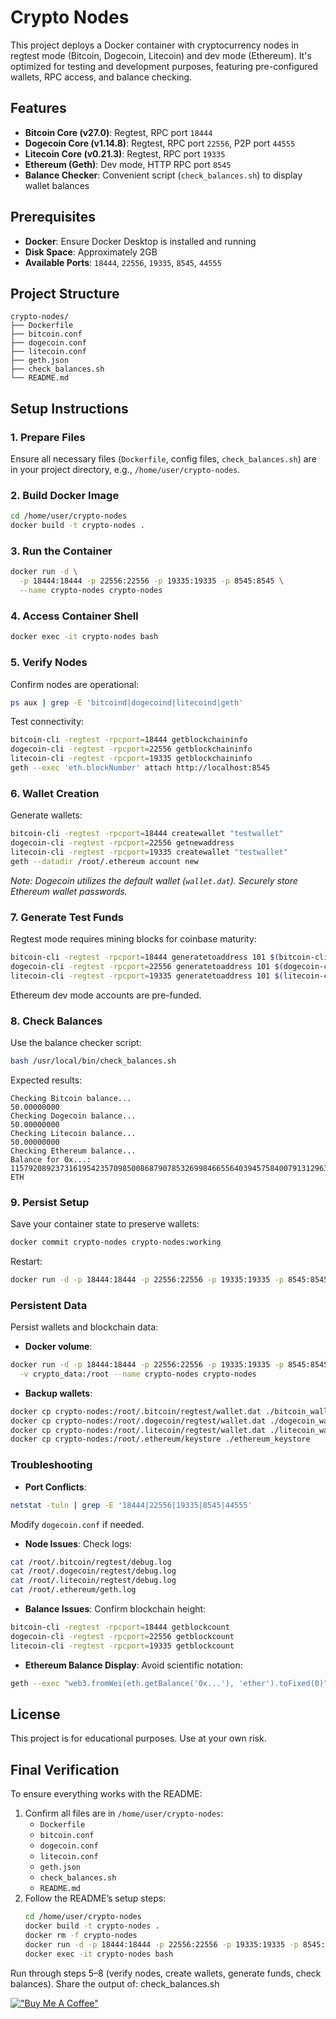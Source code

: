 # Crypto Nodes

This project deploys a Docker container with cryptocurrency nodes in regtest mode (Bitcoin, Dogecoin, Litecoin) and dev mode (Ethereum). It's optimized for testing and development purposes, featuring pre-configured wallets, RPC access, and balance checking.

## Features
- **Bitcoin Core (v27.0)**: Regtest, RPC port `18444`
- **Dogecoin Core (v1.14.8)**: Regtest, RPC port `22556`, P2P port `44555`
- **Litecoin Core (v0.21.3)**: Regtest, RPC port `19335`
- **Ethereum (Geth)**: Dev mode, HTTP RPC port `8545`
- **Balance Checker**: Convenient script (`check_balances.sh`) to display wallet balances

## Prerequisites
- **Docker**: Ensure Docker Desktop is installed and running
- **Disk Space**: Approximately 2GB
- **Available Ports**: `18444`, `22556`, `19335`, `8545`, `44555`

## Project Structure
```
crypto-nodes/
├── Dockerfile
├── bitcoin.conf
├── dogecoin.conf
├── litecoin.conf
├── geth.json
├── check_balances.sh
└── README.md
```

## Setup Instructions

### 1. Prepare Files
Ensure all necessary files (`Dockerfile`, config files, `check_balances.sh`) are in your project directory, e.g., `/home/user/crypto-nodes`.

### 2. Build Docker Image
```bash
cd /home/user/crypto-nodes
docker build -t crypto-nodes .
```

### 3. Run the Container
```bash
docker run -d \
  -p 18444:18444 -p 22556:22556 -p 19335:19335 -p 8545:8545 \
  --name crypto-nodes crypto-nodes
```

### 4. Access Container Shell
```bash
docker exec -it crypto-nodes bash
```

### 5. Verify Nodes
Confirm nodes are operational:
```bash
ps aux | grep -E 'bitcoind|dogecoind|litecoind|geth'
```
Test connectivity:
```bash
bitcoin-cli -regtest -rpcport=18444 getblockchaininfo
dogecoin-cli -regtest -rpcport=22556 getblockchaininfo
litecoin-cli -regtest -rpcport=19335 getblockchaininfo
geth --exec 'eth.blockNumber' attach http://localhost:8545
```

### 6. Wallet Creation
Generate wallets:
```bash
bitcoin-cli -regtest -rpcport=18444 createwallet "testwallet"
dogecoin-cli -regtest -rpcport=22556 getnewaddress
litecoin-cli -regtest -rpcport=19335 createwallet "testwallet"
geth --datadir /root/.ethereum account new
```
*Note: Dogecoin utilizes the default wallet (`wallet.dat`). Securely store Ethereum wallet passwords.*

### 7. Generate Test Funds
Regtest mode requires mining blocks for coinbase maturity:
```bash
bitcoin-cli -regtest -rpcport=18444 generatetoaddress 101 $(bitcoin-cli -regtest -rpcport=18444 getnewaddress)
dogecoin-cli -regtest -rpcport=22556 generatetoaddress 101 $(dogecoin-cli -regtest -rpcport=22556 getnewaddress)
litecoin-cli -regtest -rpcport=19335 generatetoaddress 101 $(litecoin-cli -regtest -rpcport=19335 getnewaddress)
```
Ethereum dev mode accounts are pre-funded.

### 8. Check Balances
Use the balance checker script:
```bash
bash /usr/local/bin/check_balances.sh
```

Expected results:
```
Checking Bitcoin balance...
50.00000000
Checking Dogecoin balance...
50.00000000
Checking Litecoin balance...
50.00000000
Checking Ethereum balance...
Balance for 0x...: 115792089237316195423570985008687907853269984665564039457584007913129639927 ETH
```

### 9. Persist Setup
Save your container state to preserve wallets:
```bash
docker commit crypto-nodes crypto-nodes:working
```
Restart:
```bash
docker run -d -p 18444:18444 -p 22556:22556 -p 19335:19335 -p 8545:8545 --name crypto-nodes crypto-nodes:working
```

### Persistent Data
Persist wallets and blockchain data:
- **Docker volume**:
```bash
docker run -d -p 18444:18444 -p 22556:22556 -p 19335:19335 -p 8545:8545 \
  -v crypto_data:/root --name crypto-nodes crypto-nodes
```

- **Backup wallets**:
```bash
docker cp crypto-nodes:/root/.bitcoin/regtest/wallet.dat ./bitcoin_wallet.dat
docker cp crypto-nodes:/root/.dogecoin/regtest/wallet.dat ./dogecoin_wallet.dat
docker cp crypto-nodes:/root/.litecoin/regtest/wallet.dat ./litecoin_wallet.dat
docker cp crypto-nodes:/root/.ethereum/keystore ./ethereum_keystore
```

### Troubleshooting
- **Port Conflicts**:
```bash
netstat -tuln | grep -E '18444|22556|19335|8545|44555'
```
Modify `dogecoin.conf` if needed.

- **Node Issues**:
Check logs:
```bash
cat /root/.bitcoin/regtest/debug.log
cat /root/.dogecoin/regtest/debug.log
cat /root/.litecoin/regtest/debug.log
cat /root/.ethereum/geth.log
```

- **Balance Issues**:
Confirm blockchain height:
```bash
bitcoin-cli -regtest -rpcport=18444 getblockcount
dogecoin-cli -regtest -rpcport=22556 getblockcount
litecoin-cli -regtest -rpcport=19335 getblockcount
```

- **Ethereum Balance Display**:
Avoid scientific notation:
```bash
geth --exec "web3.fromWei(eth.getBalance('0x...'), 'ether').toFixed(0)" attach http://localhost:8545
```

## License

This project is for educational purposes. Use at your own risk.

## Final Verification
To ensure everything works with the README:
1. Confirm all files are in `/home/user/crypto-nodes`:
   - `Dockerfile`
   - `bitcoin.conf`
   - `dogecoin.conf`
   - `litecoin.conf`
   - `geth.json`
   - `check_balances.sh`
   - `README.md`
2. Follow the README’s setup steps:
   ```bash
   cd /home/user/crypto-nodes
   docker build -t crypto-nodes .
   docker rm -f crypto-nodes
   docker run -d -p 18444:18444 -p 22556:22556 -p 19335:19335 -p 8545:8545 --name crypto-nodes crypto-nodes
   docker exec -it crypto-nodes bash

Run through steps 5–8 (verify nodes, create wallets, generate funds, check balances).
Share the output of:
 check_balances.sh

[!["Buy Me A Coffee"](https://www.buymeacoffee.com/assets/img/custom_images/orange_img.png)](https://www.buymeacoffee.com/h1pot)
